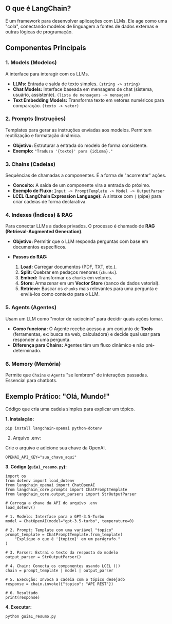 ## O que é LangChain?

É um framework para desenvolver aplicações com LLMs. Ele age como uma "cola", conectando modelos de linguagem a fontes de dados externas e outras lógicas de programação.

## Componentes Principais

### 1. Models (Modelos)

A interface para interagir com os LLMs.

- **LLMs:** Entrada e saída de texto simples. `(string -> string)`
- **Chat Models:** Interface baseada em mensagens de chat (sistema, usuário, assistente). `(lista de mensagens -> mensagem)`
- **Text Embedding Models:** Transforma texto em vetores numéricos para comparação. `(texto -> vetor)`

### 2. Prompts (Instruções)

Templates para gerar as instruções enviadas aos modelos. Permitem reutilização e formatação dinâmica.

- **Objetivo:** Estruturar a entrada do modelo de forma consistente.
- **Exemplo:** `"Traduza '{texto}' para {idioma}."`

### 3. Chains (Cadeias)

Sequências de chamadas a componentes. É a forma de "acorrentar" ações.

- **Conceito:** A saída de um componente vira a entrada do próximo.
- **Exemplo de Fluxo:** `Input -> PromptTemplate -> Model -> OutputParser`
- **LCEL (LangChain Expression Language):** A sintaxe com `|` (pipe) para criar cadeias de forma declarativa.

### 4. Indexes (Índices) & RAG

Para conectar LLMs a dados privados. O processo é chamado de **RAG (Retrieval-Augmented Generation)**.

- **Objetivo:** Permitir que o LLM responda perguntas com base em documentos específicos.
    
- **Passos do RAG:**
    
    1. **Load:** Carregar documentos (PDF, TXT, etc.).
    2. **Split:** Quebrar em pedaços menores (`chunks`).
    3. **Embed:** Transformar os `chunks` em vetores.
    4. **Store:** Armazenar em um **Vector Store** (banco de dados vetorial).
    5. **Retrieve:** Buscar os `chunks` mais relevantes para uma pergunta e enviá-los como contexto para o LLM.

### 5. Agents (Agentes)

Usam um LLM como "motor de raciocínio" para decidir quais ações tomar.

- **Como funciona:** O Agente recebe acesso a um conjunto de **Tools** (ferramentas, ex: busca na web, calculadora) e decide qual usar para responder a uma pergunta.
- **Diferença para Chains:** Agentes têm um fluxo dinâmico e não pré-determinado.

### 6. Memory (Memória)

Permite que `Chains` e `Agents` "se lembrem" de interações passadas. Essencial para chatbots.

## Exemplo Prático: "Olá, Mundo!"

Código que cria uma cadeia simples para explicar um tópico.

**1. Instalação:**

```
pip install langchain-openai python-dotenv
```

2. Arquivo .env:

Crie o arquivo e adicione sua chave da OpenAI.

```
OPENAI_API_KEY="sua_chave_aqui"
```

**3. Código (`guia1_resumo.py`):**

```
import os
from dotenv import load_dotenv
from langchain_openai import ChatOpenAI
from langchain_core.prompts import ChatPromptTemplate
from langchain_core.output_parsers import StrOutputParser

# Carrega a chave da API do arquivo .env
load_dotenv()

# 1. Modelo: Interface para o GPT-3.5-Turbo
model = ChatOpenAI(model="gpt-3.5-turbo", temperature=0)

# 2. Prompt: Template com uma variável "topico"
prompt_template = ChatPromptTemplate.from_template(
    "Explique o que é '{topico}' em um parágrafo."
)

# 3. Parser: Extrai o texto da resposta do modelo
output_parser = StrOutputParser()

# 4. Chain: Conecta os componentes usando LCEL (|)
chain = prompt_template | model | output_parser

# 5. Execução: Invoca a cadeia com o tópico desejado
response = chain.invoke({"topico": "API REST"})

# 6. Resultado
print(response)
```

**4. Executar:**

```
python guia1_resumo.py
```